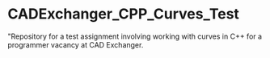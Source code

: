 # CADExchanger_CPP_Curves_Test
"Repository for a test assignment involving working with curves in C++ for a programmer vacancy at CAD Exchanger.
